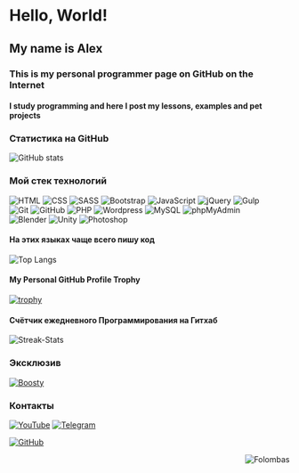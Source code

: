 # Hello, World!    
## My name is Alex   
### This is my personal programmer page on GitHub on the Internet  
#### I study programming and here I post my lessons, examples and pet projects  

### Статистика на GitHub
![GitHub stats](https://github-readme-stats.vercel.app/api?username=Folombas&show_icons=true&locale=en&theme=dark)

### Мой стек технологий
![HTML](https://img.shields.io/badge/-HTML-333?style=for-the-badge&logo=html5)
![CSS](https://img.shields.io/badge/-CSS-333?style=for-the-badge&logo=css3&logoColor=blue)
![SASS](https://img.shields.io/badge/-SASS-333?style=for-the-badge&logo=SASS)
![Bootstrap](https://img.shields.io/badge/-Bootstrap-333?style=for-the-badge&logo=Bootstrap)
![JavaScript](https://img.shields.io/badge/-JavaScript-333?style=for-the-badge&logo=javascript)
![jQuery](https://img.shields.io/badge/-jQuery-333?style=for-the-badge&logo=jQuery&logoColor=blue)
![Gulp](https://img.shields.io/badge/-Gulp-333?style=for-the-badge&logo=Gulp)  
![Git](https://img.shields.io/badge/-Git-333?style=for-the-badge&logo=Git)
![GitHub](https://img.shields.io/badge/-GitHub-333?style=for-the-badge&logo=GitHub)
![PHP](https://img.shields.io/badge/-PHP-333?style=for-the-badge&logo=PHP)
![Wordpress](https://img.shields.io/badge/-Wordpress-333?style=for-the-badge&logo=Wordpress&logoColor=blue)
![MySQL](https://img.shields.io/badge/-MySQL-333?style=for-the-badge)
![phpMyAdmin](https://img.shields.io/badge/-phpMyAdmin-333?style=for-the-badge)  
![Blender](https://img.shields.io/badge/-Blender-333?style=for-the-badge&logo=Blender)
![Unity](https://img.shields.io/badge/-Unity-333?style=for-the-badge&logo=Unity)
![Photoshop](https://img.shields.io/badge/-Photoshop-333?style=for-the-badge&logo=Photoshop)

#### На этих языках чаще всего пишу код
![Top Langs](https://github-readme-stats.vercel.app/api/top-langs/?username=Folombas&show_icons=true&locale=en&layout=compact&theme=dark)

#### My Personal GitHub Profile Trophy
[![trophy](https://github-profile-trophy.vercel.app/?username=ryo-ma&theme=onedark)](https://github.com/ryo-ma/github-profile-trophy)

#### Счётчик ежедневного Программирования на Гитхаб
![Streak-Stats](https://github-readme-streak-stats.herokuapp.com/?user=Folombas)

### Эксклюзив
[![Boosty](https://img.shields.io/badge/-Boosty-FFA318?style=for-the-badge)](https://boosty.to/folombas)

### Контакты
[![YouTube](https://img.shields.io/badge/-YouTube-333?style=for-the-badge&logo=YouTube&logoColor=FF0000)](https://www.youtube.com/@folomba)
[![Telegram](https://img.shields.io/badge/-Telegram-333?style=for-the-badge&logo=telegram&logoColor=27A0D9)](https://t.me/folombas)
<!-- [![VK](https://img.shields.io/badge/-VK-333?style=for-the-badge&logo=Vk&logoColor=27A0D9)](https://vk.com/) -->  
<!-- [![Дзен](https://img.shields.io/badge/-Дзен-333?style=for-the-badge)](https://zen.yandex.ru/itdoctor) -->
<!-- [![Rutube](https://img.shields.io/badge/-Rutube-333?style=for-the-badge)](https://rutube.ru/channel//) -->
[![GitHub](https://img.shields.io/badge/-GitHub-333?style=for-the-badge&logo=GitHub&logoColor=fff)](https://github.com/folombas)
<!-- [![Instagram](https://img.shields.io/badge/-Instagram-333?style=for-the-badge&logo=instagram&logoColor=B4068E)](https://instagram.com/ismail_asanovich) -->

<p align="right"> <img src="https://komarev.com/ghpvc/?username=JawherKl&label=Profile%20views&color=blueviolet&style=flat" alt="Folombas" /> </p>

